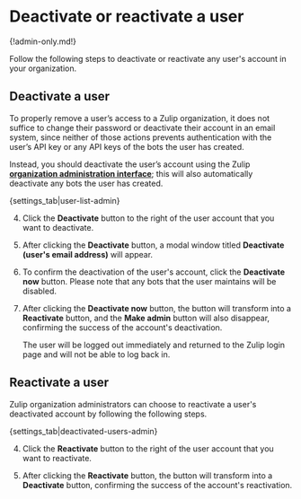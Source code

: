 # Deactivate or reactivate a user

{!admin-only.md!}

Follow the following steps to deactivate or reactivate any user's account in your
organization.

## Deactivate a user

To properly remove a user’s access to a Zulip organization, it does
not suffice to change their password or deactivate their account in an
email system, since neither of those actions prevents authentication
with the user’s API key or any API keys of the bots the user has
created.

Instead, you should deactivate the user’s account using the Zulip
**[organization administration interface](/help/change-your-organization-settings)**;
this will also automatically deactivate any bots the user has created.

{settings_tab|user-list-admin}

 4. Click the **Deactivate** button to the right of the user account that you
want to deactivate.

4. After clicking the **Deactivate** button, a modal window titled
**Deactivate (user's email address)** will appear.

5. To confirm the deactivation of the user's account, click the **Deactivate now**
button. Please note that any bots that the user maintains will be
disabled.

6. After clicking the **Deactivate now** button, the button will transform into
a **Reactivate** button, and the **Make admin** button will also
disappear, confirming the success of the account's deactivation.

    The user will be logged out immediately and returned to the Zulip login page
    and will not be able to log back in.

## Reactivate a user

Zulip organization administrators can choose to reactivate a user's deactivated account
by following the following steps.

{settings_tab|deactivated-users-admin}

4. Click the **Reactivate** button to the right of the user account that you
want to reactivate.

5. After clicking the **Reactivate** button, the button will transform into a
**Deactivate** button, confirming the success of the account's reactivation.
